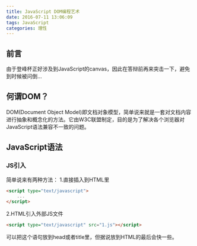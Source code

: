 ```yaml
---
title: JavaScript DOM编程艺术
date: 2016-07-11 13:06:09
tags: JavaScript
categories: 理性
---
```

## 前言

由于登峰杯正好涉及到JavaScript的canvas，因此在答辩前再来突击一下，避免到时候被问倒…

## 何谓DOM？

DOM(Document Object Model)即文档对象模型，简单说来就是一套对文档内容进行抽象和概念化的方法。它由W3C联盟制定，目的是为了解决各个浏览器对JavaScript语法兼容不一致的问题。

## JavaScript语法

### JS引入

简单说来有两种方法：
1.直接插入到HTML里

```html
<script type="text/javascript">
	...
</script>
```
2.HTML引入外部JS文件

```html
<script type="text/javascript" src="1.js"></script>
```
可以把这个语句放到head或者title里，但据说放到HTML的最后会快一些。